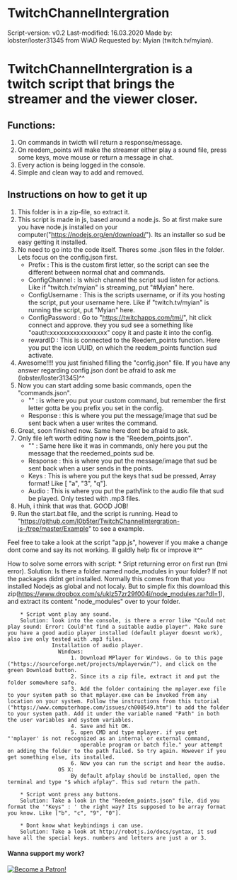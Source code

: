 # TwitchChannelIntergration
Script-version: v0.2
Last-modified: 16.03.2020
Made by: lobster/loster31345 from WiAD
Requested by: Myian (twitch.tv/myian).

# TwitchChannelIntergration is a twitch script that brings the streamer and the viewer closer.

## Functions:
1. On commands in twicth will return a response/message.
2. On reedem_points will make the streamer either play a sound file, press some keys, move mouse or return a message in chat.
3. Every action is being logged in the console.
4. Simple and clean way to add and removed.

## Instructions on how to get it up
1. This folder is in a zip-file, so extract it.
2. This script is made in js, based around a node.js. So at first make sure you have node.js installed on your computer("https://nodejs.org/en/download/"). Its an installer so sud be easy getting it installed.
3. No need to go into the code itself. Theres some .json files in the folder. Lets focus on the config.json first.
    - Prefix : This is the custom first letter, so the script can see the different between normal chat and commands.
    - ConfigChannel : Is which channel the script sud listen for actions. Like if "twitch.tv/myian" is streaming, put "#Myian" here.
    - ConfigUsername : This is the scripts username, or if its you hosting the script, put your username here. Like if "twitch.tv/myian" is running the script, put "Myian" here.
    - ConfigPassword : Go to "https://twitchapps.com/tmi/", hit click connect and approve. they you sud see a something like "oauth:xxxxxxxxxxxxxxxxx" copy it and paste it into the config.
    - rewardID : This is connected to the Reedem_points function. Here you put the icon UUID, on which the reedem_points function sud activate.
4. Awesome!!!! you just finished filling the "config.json" file. If you have any answer regarding config.json dont be afraid to ask me (lobster/loster31345)^^
5. Now you can start adding some basic commands, open the "commands.json".
    - "" : is where you put your custom command, but remember the first letter gotta be you prefix you set in the config. 
    - Response : this is where you put the message/image that sud be sent back when a user writes the command.
6. Great, soon finished now. Same here dont be afraid to ask.
7. Only file left worth editing now is the "Reedem_points.json".
    - "" : Same here like it was in commands, only here you put the message that the reedemed_points sud be. 
    - Response : this is where you put the message/image that sud be sent back when a user sends in the points.
    - Keys : This is where you put the keys that sud be pressed, Array format! Like [ "a", "3", "q"].
    - Audio : This is where you put the path/link to the audio file that sud be played. Only tested with .mp3 files.
8. Huh, i think that was that. GOOD JOB!
9. Run the start.bat file, and the script is running.
Head to "https://github.com/l0b5ter/TwitchChannelIntergration-js-/tree/master/Example" to see a example.

Feel free to take a look at the script "app.js", however if you make a change dont come and say its not working. ill galdly help fix or improve it^^







How to solve some errors with script:
        * Sript returning error on first run (tmi error).
        Solution: Is there a folder named node_modules in your folder? If not the packages didnt get installed. Normally this comes from that you installed Nodejs as global and not localy. But to simple fix this download this zip(https://www.dropbox.com/s/uklz57zr29f004i/node_modules.rar?dl=1), and extract its content "node_modules" over to your folder.
        
        * Script wont play any sound.
        Solution: look into the console, is there a error like "Could not play sound: Error: Could'nt find a suitable audio player". Make sure you have a good audio player installed (default player doesnt work), also ive only tested with .mp3 files. 
                  Installation of audio player.
                    Windows: 
                        1. Download MPlayer for Windows. Go to this page ("https://sourceforge.net/projects/mplayerwin/"), and click on the green Download button.
                        2. Since its a zip file, extract it and put the folder somewhere safe. 
                        3. Add the folder containing the mplayer.exe file to your system path so that mplayer.exe can be invoked from any location on your system. Follow the instructions from this tutorial ("https://www.computerhope.com/issues/ch000549.htm") to add the folder to your system path. Add it under the variable named "Path" in both the user variables and system variables.
                        4. Save and hit OK.
                        5. open CMD and type mplayer. if you get "'mplayer' is not recognized as an internal or external command,
                           operable program or batch file." your attempt on adding the folder to the path failed. So try again. However if you get something else, its installed.
                        6. Now you can run the script and hear the audio.
                    OS X: 
                        By default afplay should be installed, open the terminal and type "$ which afplay". This sud return the path.
        
        * Script wont press any buttons.
        Solution: Take a look in the "Reedem_points.json" file, did you format the '"Keys" : ' the right way? Its supposed to be array format you know. Like ["b", "c", "9", "0"].
        
        * Dont know what keybindings i can use.
        Solution: Take a look at http://robotjs.io/docs/syntax, it sud have all the special keys. numbers and letters are just a or 3.



#### Wanna support my work?                                                    
[![Become a Patron!](https://i.imgur.com/BbE01dL.png)](https://www.patreon.com/bePatron?u=31657981)
